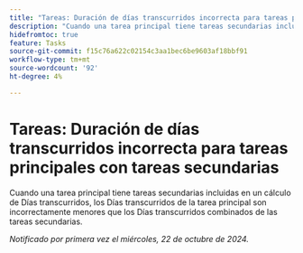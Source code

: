 ```yaml
---
title: "Tareas: Duración de días transcurridos incorrecta para tareas principales con tareas secundarias"
description: "Cuando una tarea principal tiene tareas secundarias incluidas en un cálculo de Días transcurridos, los Días transcurridos de la tarea principal son incorrectamente menores que los Días transcurridos combinados de las tareas secundarias."
hidefromtoc: true
feature: Tasks
source-git-commit: f15c76a622c02154c3aa1bec6be9603af18bbf91
workflow-type: tm+mt
source-wordcount: '92'
ht-degree: 4%

---
```


# Tareas: Duración de días transcurridos incorrecta para tareas principales con tareas secundarias

Cuando una tarea principal tiene tareas secundarias incluidas en un cálculo de Días transcurridos, los Días transcurridos de la tarea principal son incorrectamente menores que los Días transcurridos combinados de las tareas secundarias.

_Notificado por primera vez el miércoles, 22 de octubre de 2024._
